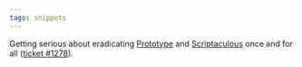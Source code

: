 ```yaml
---
tags: snippets
---
```


Getting serious about eradicating [Prototype](/wiki/Prototype) and [Scriptaculous](/wiki/Scriptaculous) once and for all ([ticket \#1278](/issues/1278)).
